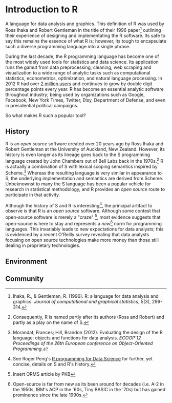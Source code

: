 # Introduction to R


A language for data analysis and graphics. This definition of R was used by Ross Ihaka and Robert Gentleman in the title of their 1996 paper[^RR_paper] outlining their experience of designing and implementating the R software. Its safe to say this remains the essence of what R is; however, its tough to encapsulate such a diverse programming language into a single phrase.

During the last decade, the R programming language has become one of the most widely used tools for statistics and data science. Its application runs the gamut from data preprocessing, cleaning, web scraping and visualization to a wide range of analytic tasks such as computational statistics, econometrics, optimization, and natural language processing.  In 2012 R had over [2 million users](http://www.oracle.com/us/corporate/press/1515738) and continues to grow by double digit percentage points every year. R has become an essential analytic software throughout industry; being used by organizations such as Google, Facebook, New York Times, Twitter, Etsy, Department of Defense, and even in presidential political campaigns.

So what makes R such a popular tool? 

## History
R is an *open source* software created over 20 years ago by Ross Ihaka and Robert Gentleman at the University of Auckland, New Zealand. However, its history is even longer as its lineage goes back to the S programming language created by John Chambers out of Bell Labs back in the 1970s.[^naming] R is actually a combination of S with lexical scoping semantics inspired by Scheme.[^morandat] Whereas the resulting language is very similar in appearance to S, the underlying implementation and semantics are derived from Scheme. Unbeknownst to many the S language has been a popular vehicle for research in statistical methodology, and R provides an *open source* route to participate in that activity.

Although the history of S and R is interesting[^peng], the principal artifact to observe is that R is an *open source* software. Although some contest that open-source software is merely a "craze" [^ORMS], most evidence suggests that open-source is here to stay and represents a *new*[^newness] norm for programming languages. This invariably leads to new expectations for data analysts; this is evidenced by a recent O'Reilly survey revealing that data analysts focusing on open source technologies make more money than those still dealing in proprietary technologies. 

## Environment


## Community






[^RR_paper]: Ihaka, R., & Gentleman, R. (1996). R: a language for data analysis and graphics. *Journal of computational and graphical statistics*, 5(3), 299-314.
[^naming]: Consequently, R is named partly after its authors (Ross and Robert) and partly as a play on the name of S.
[^morandat]: Morandat, Frances; Hill, Brandon (2012). Evaluating the design of the R language: objects and functions for data analysis. *ECOOP'12 Proceedings of the 26th European conference on Object-Oriented Programming.*
[^peng]: See Roger Peng's [R programming for Data Science](https://leanpub.com/rprogramming) for further, yet concise, details on S and R's history.
[^ORMS]: Insert ORMS article by PKB
[^newness]: Open-source is far from new as its been around for decades (i.e. A-2 in the 1950s, IBM's ACP in the '60s, Tiny BASIC in the '70s) but has gained prominence since the late 1990s.
